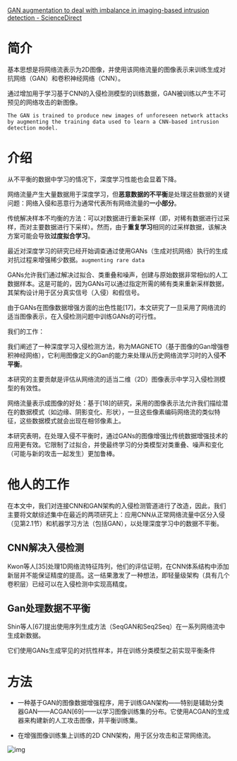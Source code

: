 [GAN augmentation to deal with imbalance in imaging-based intrusion detection - ScienceDirect](https://www.sciencedirect.com/science/article/pii/S0167739X21001382)

# 简介

基本思想是将网络流表示为2D图像，并使用该网络流量的图像表示来训练生成对抗网络（GAN）和卷积神经网络（CNN）。

通过增加用于学习基于CNN的入侵检测模型的训练数据，GAN被训练以产生不可预见的网络攻击的新图像。

```
The GAN is trained to produce new images of unforeseen network attacks by augmenting the training data used to learn a CNN-based intrusion detection model. 
```



# 介绍

从不平衡的数据中学习的情况下，深度学习性能也会显着下降。

网络流量产生大量数据用于深度学习，但**恶意数据的不平衡**是处理这些数据的关键问题：网络入侵和恶意行为通常代表所有网络流量的**一小部分**。

传统解决样本不均衡的方法：可以对数据进行重新采样（即，对稀有数据进行过采样，而对主要数据进行下采样）。然而，由于**重复学习**相同的过采样数据，该解决方案可能会导致**过度拟合学习**。

最近对深度学习的研究已经开始调查通过使用GANs（生成对抗网络）执行的生成对抗过程来增强稀少数据。`augmenting rare data`



GANs允许我们通过解决过拟合、类重叠和噪声，创建与原始数据非常相似的人工数据样本。这是可能的，因为GANs可以通过指定所需的稀有类来重新采样数据，其架构设计用于区分真实信号（入侵）和假信号。

由于GANs在图像数据增强方面的出色性能[17]，本文研究了一旦采用了网络流的适当图像表示，在入侵检测问题中训练GANs的可行性。

我们的工作：

我们阐述了一种深度学习入侵检测方法，称为MAGNETO（基于图像的Gan增强卷积神经网络），它利用图像定义的Gan的能力来处理从历史网络流学习时的入侵**不平衡**。

本研究的主要贡献是评估从网络流的适当二维（2D）图像表示中学习入侵检测模型的有效性。

网络流量表示成图像的好处：基于[18]的研究，采用的图像表示法允许我们描绘潜在的数据模式（如边缘、阴影变化、形状），一旦这些像素编码网络流的类似特征，这些数据模式就会出现在相邻像素上。

本研究表明，在处理入侵不平衡时，通过GANs的图像增强比传统数据增强技术的应用更有效。它限制了过拟合，并使最终学习的分类模型对类重叠、噪声和变化（可能与新的攻击一起发生）更加鲁棒。

# 他人的工作

在本文中，我们对连接CNN和GAN架构的入侵检测管道进行了改造，因此，我们主要将文献综述集中在最近的两项研究上：应用CNN从正常网络流量中区分入侵（见第2.1节）和机器学习方法（包括GAN），以处理深度学习中的数据不平衡。

## CNN解决入侵检测

Kwon等人[35]处理1D网络流特征阵列，他们的评估证明，在CNN体系结构中添加新层并不能保证精度的提高。这一结果激发了一种想法，即轻量级架构（具有几个卷积层）已经可以在入侵检测中实现高精度。

## Gan处理数据不平衡

Shin等人[67]提出使用序列生成方法（SeqGAN和Seq2Seq）在一系列网络流中生成新数据。

它们使用GANs生成罕见的对抗性样本，并在训练分类模型之前实现平衡条件

# 方法

- 一种基于GAN的图像数据增强程序，用于训练GAN架构——特别是辅助分类器GAN——ACGAN[69]——以学习图像训练集的分布。它使用ACGAN的生成器来构建新的人工攻击图像，并平衡训练集。

- 在增强图像训练集上训练的2D CNN架构，用于区分攻击和正常网络流。

![img](https://ars.els-cdn.com/content/image/1-s2.0-S0167739X21001382-gr1.jpg)

